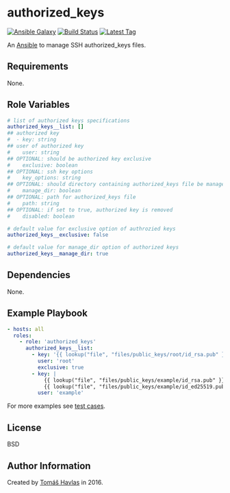authorized_keys
===============

[![Ansible Galaxy][galaxy_image]][galaxy_link]
[![Build Status][travis_image]][travis_link]
[![Latest Tag][tag_image]][tag_link]

An [Ansible](https://www.ansible.com/) to manage SSH authorized_keys files.

Requirements
------------

None.

Role Variables
--------------

```yaml
# list of authorized keys specifications
authorized_keys__list: []
## authorized key
#  - key: string
## user of authorized key
#    user: string
## OPTIONAL: should be authorized key exclusive
#    exclusive: boolean
## OPTIONAL: ssh key options
#    key_options: string
## OPTIONAL: should directory containing authorized_keys file be managed by ansible
#    manage_dir: boolean
## OPTIONAL: path for authorized_keys file
#    path: string
## OPTIONAL: if set to true, authorized key is removed
#    disabled: boolean

# default value for exclusive option of authrozied keys
authorized_keys__exclusive: false

# default value for manage_dir option of authorized keys
authorized_keys__manage_dir: true
```

Dependencies
------------

None.

Example Playbook
----------------

```yaml
- hosts: all
  roles:
    - role: 'authorized_keys'
      authorized_keys__list:
        - key: '{{ lookup("file", "files/public_keys/root/id_rsa.pub" }}'
          user: 'root'
          exclusive: true
        - key: |
            {{ lookup("file", "files/public_keys/example/id_rsa.pub" }}
            {{ lookup("file", "files/public_keys/example/id_ed25519.pub" }}
          user: 'example'
```

For more examples see [test cases](https://github.com/tomashavlas/ansible-role-authorized_keys/tree/master/tests).

License
-------

BSD

Author Information
------------------

Created by [Tomáš Havlas](https://github.com/tomashavlas) in 2016.

[galaxy_image]: https://img.shields.io/badge/galaxy-tomashavlas.authorized__keys-blue.svg?style=flat
[galaxy_link]: https://galaxy.ansible.com/tomashavlas/authorized_keys/
[tag_image]: https://img.shields.io/github/tag/tomashavlas/ansible-role-authorized_keys.svg
[tag_link]: https://github.com/tomashavlas/ansible-role-authorized_keys/tags
[travis_image]: https://travis-ci.org/tomashavlas/ansible-role-authorized_keys.svg?branch=master
[travis_link]: https://travis-ci.org/tomashavlas/ansible-role-authorized_keys/
